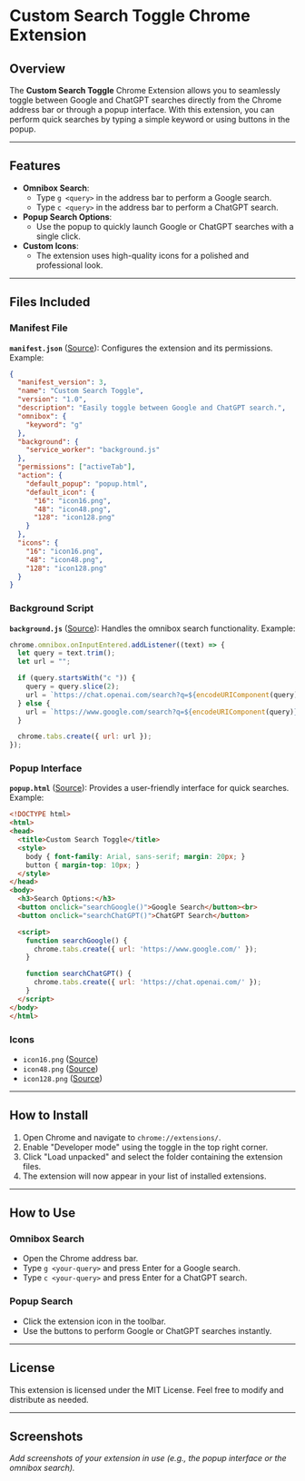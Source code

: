# Custom Search Toggle Chrome Extension

## Overview
The **Custom Search Toggle** Chrome Extension allows you to seamlessly toggle between Google and ChatGPT searches directly from the Chrome address bar or through a popup interface. With this extension, you can perform quick searches by typing a simple keyword or using buttons in the popup.

---

## Features
- **Omnibox Search**:
  - Type `g <query>` in the address bar to perform a Google search.
  - Type `c <query>` in the address bar to perform a ChatGPT search.
- **Popup Search Options**:
  - Use the popup to quickly launch Google or ChatGPT searches with a single click.
- **Custom Icons**:
  - The extension uses high-quality icons for a polished and professional look.

---

## Files Included
### Manifest File
**`manifest.json`** ([Source](manifest.json)):
Configures the extension and its permissions. Example:
```json
{
  "manifest_version": 3,
  "name": "Custom Search Toggle",
  "version": "1.0",
  "description": "Easily toggle between Google and ChatGPT search.",
  "omnibox": {
    "keyword": "g"
  },
  "background": {
    "service_worker": "background.js"
  },
  "permissions": ["activeTab"],
  "action": {
    "default_popup": "popup.html",
    "default_icon": {
      "16": "icon16.png",
      "48": "icon48.png",
      "128": "icon128.png"
    }
  },
  "icons": {
    "16": "icon16.png",
    "48": "icon48.png",
    "128": "icon128.png"
  }
}
```

### Background Script
**`background.js`** ([Source](29)):
Handles the omnibox search functionality. Example:
```javascript
chrome.omnibox.onInputEntered.addListener((text) => {
  let query = text.trim();
  let url = "";

  if (query.startsWith("c ")) {
    query = query.slice(2);
    url = `https://chat.openai.com/search?q=${encodeURIComponent(query)}`;
  } else {
    url = `https://www.google.com/search?q=${encodeURIComponent(query)}`;
  }

  chrome.tabs.create({ url: url });
});
```

### Popup Interface
**`popup.html`** ([Source](28)):
Provides a user-friendly interface for quick searches. Example:
```html
<!DOCTYPE html>
<html>
<head>
  <title>Custom Search Toggle</title>
  <style>
    body { font-family: Arial, sans-serif; margin: 20px; }
    button { margin-top: 10px; }
  </style>
</head>
<body>
  <h3>Search Options:</h3>
  <button onclick="searchGoogle()">Google Search</button><br>
  <button onclick="searchChatGPT()">ChatGPT Search</button>

  <script>
    function searchGoogle() {
      chrome.tabs.create({ url: 'https://www.google.com/' });
    }

    function searchChatGPT() {
      chrome.tabs.create({ url: 'https://chat.openai.com/' });
    }
  </script>
</body>
</html>
```

### Icons
- `icon16.png` ([Source](file-QTdJXJabKTkrUtDzfKTjMf))
- `icon48.png` ([Source](file-T982FEuCe3UUu5j718kgCd))
- `icon128.png` ([Source](file-7iJD3n79NRrvTcwzn5onBZ))

---

## How to Install
1. Open Chrome and navigate to `chrome://extensions/`.
2. Enable "Developer mode" using the toggle in the top right corner.
3. Click "Load unpacked" and select the folder containing the extension files.
4. The extension will now appear in your list of installed extensions.

---

## How to Use
### Omnibox Search
- Open the Chrome address bar.
- Type `g <your-query>` and press Enter for a Google search.
- Type `c <your-query>` and press Enter for a ChatGPT search.

### Popup Search
- Click the extension icon in the toolbar.
- Use the buttons to perform Google or ChatGPT searches instantly.

---

## License
This extension is licensed under the MIT License. Feel free to modify and distribute as needed.

---

## Screenshots
_Add screenshots of your extension in use (e.g., the popup interface or the omnibox search)._

